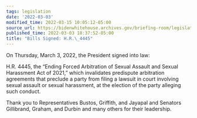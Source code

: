 ```yaml
---
tags: legislation
date: '2022-03-03'
modified_time: 2022-03-15 10:05:12-05:00
source_url: https://bidenwhitehouse.archives.gov/briefing-room/legislation/2022/03/03/bills-signed-h-r-4445/
published_time: 2022-03-03 18:37:52-05:00
title: "Bills Signed: H.R.\_4445"
---
```

 
On Thursday, March 3, 2022, the President signed into law:

H.R. 4445, the “Ending Forced Arbitration of Sexual Assault and Sexual
Harassment Act of 2021,” which invalidates predispute arbitration
agreements that preclude a party from filing a lawsuit in court
involving sexual assault or sexual harassment, at the election of the
party alleging such conduct.

Thank you to Representatives Bustos, Griffith, and Jayapal and Senators
Gillibrand, Graham, and Durbin and many others for their leadership.
